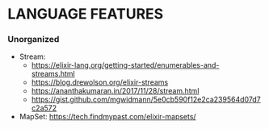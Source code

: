 # LANGUAGE FEATURES


### Unorganized

- Stream:
  - https://elixir-lang.org/getting-started/enumerables-and-streams.html
  - https://blog.drewolson.org/elixir-streams
  - https://ananthakumaran.in/2017/11/28/stream.html
  - https://gist.github.com/mgwidmann/5e0cb590f12e2ca239564d07d7c2a572
- MapSet: https://tech.findmypast.com/elixir-mapsets/

